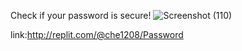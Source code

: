 Check if your password is secure!
![Screenshot (110)](https://github.com/user-attachments/assets/4623eaed-820d-47d8-8d61-3f34c2fc8036)

link:http://replit.com/@che1208/Password
